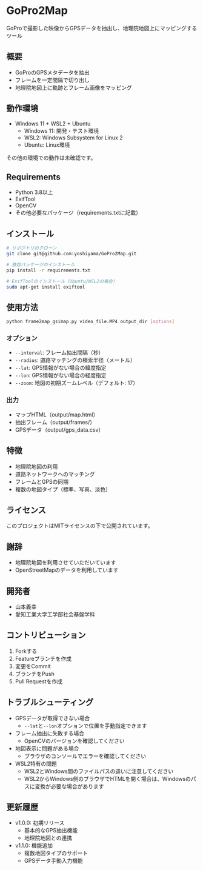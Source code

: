 # GoPro2Map

GoProで撮影した映像からGPSデータを抽出し、地理院地図上にマッピングするツール

## 概要
- GoProのGPSメタデータを抽出
- フレームを一定間隔で切り出し
- 地理院地図上に軌跡とフレーム画像をマッピング

## 動作環境
- Windows 11 + WSL2 + Ubuntu
  - Windows 11: 開発・テスト環境
  - WSL2: Windows Subsystem for Linux 2
  - Ubuntu: Linux環境

その他の環境での動作は未確認です。

## Requirements
- Python 3.8以上
- ExifTool
- OpenCV
- その他必要なパッケージ（requirements.txtに記載）

## インストール
```bash
# リポジトリのクローン
git clone git@github.com:yoshiyama/GoPro2Map.git

# 依存パッケージのインストール
pip install -r requirements.txt

# ExifToolのインストール（Ubuntu/WSL2の場合）
sudo apt-get install exiftool
```

## 使用方法
```bash
python frame2map_gsimap.py video_file.MP4 output_dir [options]
```

### オプション
- `--interval`: フレーム抽出間隔（秒）
- `--radius`: 道路マッチングの検索半径（メートル）
- `--lat`: GPS情報がない場合の緯度指定
- `--lon`: GPS情報がない場合の経度指定
- `--zoom`: 地図の初期ズームレベル（デフォルト: 17）

### 出力
- マップHTML（output/map.html）
- 抽出フレーム（output/frames/）
- GPSデータ（output/gps_data.csv）

## 特徴
- 地理院地図の利用
- 道路ネットワークへのマッチング
- フレームとGPSの同期
- 複数の地図タイプ（標準、写真、淡色）

## ライセンス
このプロジェクトはMITライセンスの下で公開されています。

## 謝辞
- 地理院地図を利用させていただいています
- OpenStreetMapのデータを利用しています

## 開発者
- 山本義幸
- 愛知工業大学工学部社会基盤学科

## コントリビューション
1. Forkする
2. Featureブランチを作成
3. 変更をCommit
4. ブランチをPush
5. Pull Requestを作成

## トラブルシューティング
- GPSデータが取得できない場合
  - `--lat`と`--lon`オプションで位置を手動指定できます
- フレーム抽出に失敗する場合
  - OpenCVのバージョンを確認してください
- 地図表示に問題がある場合
  - ブラウザのコンソールでエラーを確認してください
- WSL2特有の問題
  - WSL2とWindows間のファイルパスの違いに注意してください
  - WSL2からWindows側のブラウザでHTMLを開く場合は、Windowsのパスに変換が必要な場合があります

## 更新履歴
- v1.0.0: 初期リリース
  - 基本的なGPS抽出機能
  - 地理院地図との連携
- v1.1.0: 機能追加
  - 複数地図タイプのサポート
  - GPSデータ手動入力機能
